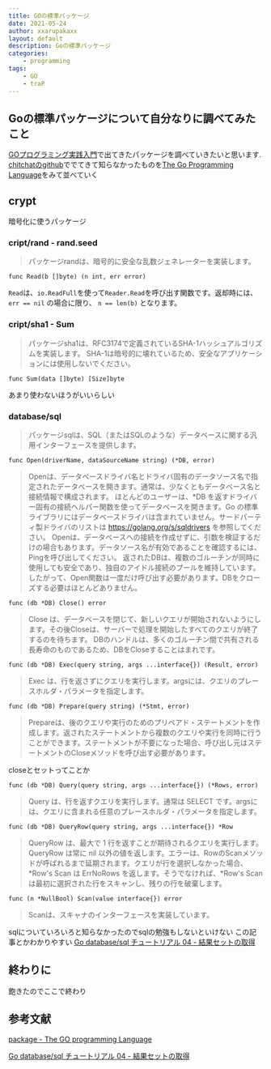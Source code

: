```yaml
---
title: GOの標準パッケージ
date: 2021-05-24
author: xxarupakaxx
layout: default
description: Goの標準パッケージ
categories:
    - programming
tags:
    - GO
    - traP
---
```


## Goの標準パッケージについて自分なりに調べてみたこと
[GOプログラミング実践入門](https://www.amazon.co.jp/Go%E3%83%97%E3%83%AD%E3%82%B0%E3%83%A9%E3%83%9F%E3%83%B3%E3%82%B0%E5%AE%9F%E8%B7%B5%E5%85%A5%E9%96%80-%E6%A8%99%E6%BA%96%E3%83%A9%E3%82%A4%E3%83%96%E3%83%A9%E3%83%AA%E3%81%A7%E3%82%BC%E3%83%AD%E3%81%8B%E3%82%89Web%E3%82%A2%E3%83%97%E3%83%AA%E3%82%92%E4%BD%9C%E3%82%8B-impress-gear%E3%82%B7%E3%83%AA%E3%83%BC%E3%82%BA-Sheong-Chang-ebook/dp/B06XKPNVWV?tag=maftracking264432-22&linkCode=ure&creative=6339)で出てきたパッケージを調べていきたいと思います.
[chitchatのgithub](https://github.com/mushahiroyuki/gowebprog/tree/master/ch02/chitchat)ででてきて知らなかったものを[The Go Programming Language](https://golang.org/pkg/)をみて並べていく
## crypt
暗号化に使うパッケージ
### cript/rand - rand.seed
> パッケージrandは、暗号的に安全な乱数ジェネレーターを実装します。
```
func Read(b []byte) (n int, err error)
```
`Read`は、`io.ReadFull`を使って`Reader.Read`を呼び出す関数です。返却時には、 `err == nil` の場合に限り、 `n == len(b)` となります。
### cript/sha1 - Sum
>パッケージsha1は、RFC3174で定義されているSHA-1ハッシュアルゴリズムを実装します。
SHA-1は暗号的に壊れているため、安全なアプリケーションには使用しないでください。

```
func Sum(data []byte) [Size]byte
```

あまり使わないほうがいいらしい
### database/sql

> パッケージsqlは、SQL（またはSQLのような）データベースに関する汎用インターフェースを提供します。
```
func Open(driverName, dataSourceName string) (*DB, error)
```
>Openは、データベースドライバ名とドライバ固有のデータソース名で指定されたデータベースを開きます。通常は、少なくともデータベース名と接続情報で構成されます。
ほとんどのユーザーは、*DB を返すドライバー固有の接続ヘルパー関数を使ってデータベースを開きます。Go の標準ライブラリにはデータベースドライバは含まれていません。サードパーティ製ドライバのリストは https://golang.org/s/sqldrivers を参照してください。
Openは、データベースへの接続を作成せずに、引数を検証するだけの場合もあります。データソース名が有効であることを確認するには、Pingを呼び出してください。
返されたDBは、複数のゴルーチンが同時に使用しても安全であり、独自のアイドル接続のプールを維持しています。したがって、Open関数は一度だけ呼び出す必要があります。DBをクローズする必要はほとんどありません。
```
func (db *DB) Close() error
```
>Close は、データベースを閉じて、新しいクエリが開始されないようにします。その後Closeは、サーバーで処理を開始したすべてのクエリが終了するのを待ちます。
DBのハンドルは、多くのゴルーチン間で共有される長寿命のものであるため、DBをCloseすることはまれです。
```
func (db *DB) Exec(query string, args ...interface{}) (Result, error)
```
> Exec は、行を返さずにクエリを実行します。argsには、クエリのプレースホルダ・パラメータを指定します。
```
func (db *DB) Prepare(query string) (*Stmt, error)
```
> Prepareは、後のクエリや実行のためのプリペアド・ステートメントを作成します。返されたステートメントから複数のクエリや実行を同時に行うことができます。ステートメントが不要になった場合、呼び出し元はステートメントのCloseメソッドを呼び出す必要があります。

closeとセットってことか

```
func (db *DB) Query(query string, args ...interface{}) (*Rows, error)
```
> Query は、行を返すクエリを実行します。通常は SELECT です。argsには、クエリに含まれる任意のプレースホルダ・パラメータを指定します。

```
func (db *DB) QueryRow(query string, args ...interface{}) *Row
```
> QueryRow は、最大で 1 行を返すことが期待されるクエリを実行します。QueryRow は常に nil 以外の値を返します。エラーは、RowのScanメソッドが呼ばれるまで延期されます。クエリが行を選択しなかった場合、 *Row's Scan は ErrNoRows を返します。そうでなければ、*Row's Scanは最初に選択された行をスキャンし、残りの行を破棄します。
```
func (n *NullBool) Scan(value interface{}) error
```
> Scanは、スキャナのインターフェースを実装しています。

sqlについていろいろと知らなかったのでsqlの勉強もしないといけない
この記事とかわかりやすい
[Go database/sql チュートリアル 04 - 結果セットの取得](https://golang.shop/post/go-databasesql-04-retrieving-ja/)
## 終わりに
飽きたのでここで終わり


## 参考文献
[package - The GO programming Language](https://golang.org/pkg/)

[Go database/sql チュートリアル 04 - 結果セットの取得](https://golang.shop/post/go-databasesql-04-retrieving-ja/)
